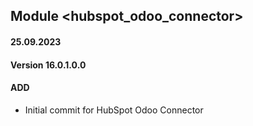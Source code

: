 ## Module <hubspot_odoo_connector>

#### 25.09.2023
#### Version 16.0.1.0.0
#### ADD

- Initial commit for HubSpot Odoo Connector
